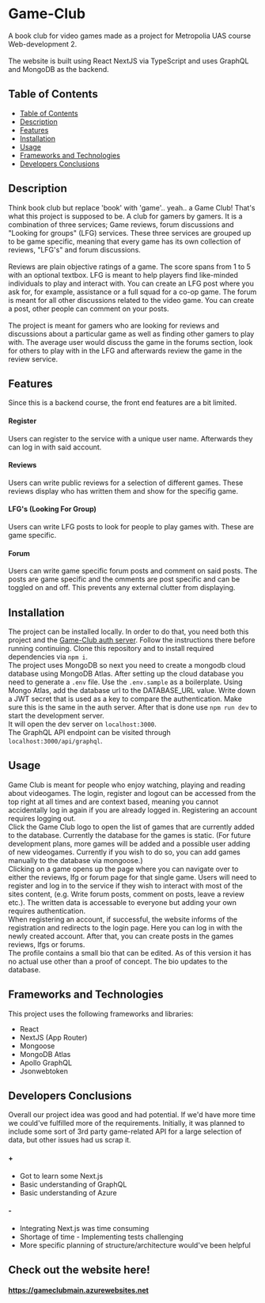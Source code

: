 # Game-Club

A book club for video games made as a project for Metropolia UAS course Web-development 2.
<br><br>
The website is built using React NextJS via TypeScript and uses GraphQL and MongoDB as the backend.

## Table of Contents

- [Table of Contents](#table-of-contents)
- [Description](#description)
- [Features](#features)
- [Installation](#installation)
- [Usage](#usage)
- [Frameworks and Technologies](#frameworks-and-technologies)
- [Developers Conclusions](#developers-conclusions)

## Description

Think book club but replace 'book' with 'game'.. yeah.. a Game Club! That's what this project is supposed to be. A club for gamers by gamers. It is a combination of three services; Game reviews, forum discussions and "Looking for groups" (LFG) services. These three services are grouped up to be game specific, meaning that every game has its own collection of reviews, "LFG's" and forum discussions.
<br><br>
Reviews are plain objective ratings of a game. The score spans from 1 to 5 with an optional textbox. LFG is meant to help players find like-minded individuals to play and interact with. You can create an LFG post where you ask for, for example, assistance or a full squad for a co-op game. The forum is meant for all other discussions related to the video game. You can create a post, other people can comment on your posts.
<br><br>
The project is meant for gamers who are looking for reviews and discussions about a particular game as well as finding other gamers to play with. The average user would discuss the game in the forums section, look for others to play with in the LFG and afterwards review the game in the review service.

## Features

Since this is a backend course, the front end features are a bit limited.

#### Register

Users can register to the service with a unique user name. Afterwards they can log in with said account.

#### Reviews

Users can write public reviews for a selection of different games. These reviews display who has written them and show for the specifig game.

#### LFG's (Looking For Group)

Users can write LFG posts to look for people to play games with. These are game specific.

#### Forum

Users can write game specific forum posts and comment on said posts. The posts are game specific and the omments are post specific and can be toggled on and off. This prevents any external clutter from displaying.

## Installation

The project can be installed locally. In order to do that, you need both this project and the [Game-Club auth server](https://github.com/TapioAJ/Game-Club-auth-server). Follow the instructions there before running continuing.
Clone this repository and to install required dependencies via `npm i`.\
The project uses MongoDB so next you need to create a mongodb cloud database using MongoDB Atlas. After setting up the cloud database you need to generate a `.env` file. Use the `.env.sample` as a boilerplate. Using Mongo Atlas, add the database url to the DATABASE_URL value. Write down a JWT secret that is used as a key to compare the authentication. Make sure this is the same in the auth server.
After that is done use `npm run dev` to start the development server.\
It will open the dev server on `localhost:3000`.\
The GraphQL API endpoint can be visited through `localhost:3000/api/graphql`.

## Usage

Game Club is meant for people who enjoy watching, playing and reading about videogames. The login, register and logout can be accessed from the top right at all times and are context based, meaning you cannot accidentally log in again if you are already logged in. Registering an account requires logging out.
<br>
Click the Game Club logo to open the list of games that are currently added to the database. Currently the database for the games is static.
(For future development plans, more games will be added and a possible user adding of new videogames. Currently if you wish to do so, you can add games manually to the database via mongoose.)
<br>
Clicking on a game opens up the page where you can navigate over to either the reviews, lfg or forum page for that single game. Users will need to register and log in to the service if they wish to interact with most of the sites content, (e.g. Write forum posts, comment on posts, leave a review etc.). The written data is accessable to everyone but adding your own requires authentication.
<br>
When registering an account, if successful, the website informs of the registration and redirects to the login page. Here you can log in with the newly created account. After that, you can create posts in the games reviews, lfgs or forums.
<br>
The profile contains a small bio that can be edited. As of this version it has no actual use other than a proof of concept. The bio updates to the database.

## Frameworks and Technologies
This project uses the following frameworks and libraries:

- React
- NextJS (App Router)
- Mongoose
- MongoDB Atlas
- Apollo GraphQL
- Jsonwebtoken

## Developers Conclusions
Overall our project idea was good and had potential. If we'd have more time we could've fulfilled more of the requirements. Initially, it was planned to include some sort of 3rd party game-related API for a large selection of data, but other issues had us scrap it.
#### +
- Got to learn some Next.js
- Basic understanding of GraphQL
- Basic understanding of Azure
#### -
- Integrating Next.js was time consuming
- Shortage of time
      - Implementing tests challenging
- More specific planning of structure/architecture would've been helpful

## Check out the website here!
#### https://gameclubmain.azurewebsites.net